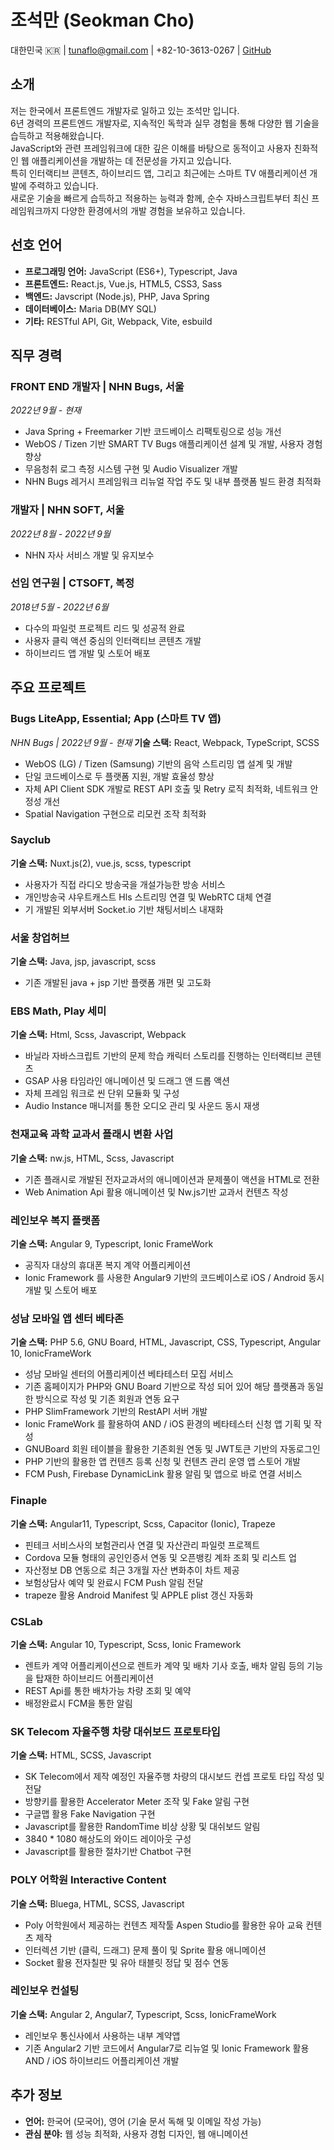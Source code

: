 # 조석만 (Seokman Cho)

대한민국 🇰🇷 | tunaflo@gmail.com | +82-10-3613-0267 | [GitHub](https://github.com/0x0e814b)

## 소개

저는 한국에서 프론트엔드 개발자로 일하고 있는 조석만 입니다.  
6년 경력의 프론트엔드 개발자로, 지속적인 독학과 실무 경험을 통해 다양한 웹 기술을 습득하고 적용해왔습니다.  
JavaScript와 관련 프레임워크에 대한 깊은 이해를 바탕으로 동적이고 사용자 친화적인 웹 애플리케이션을 개발하는 데 전문성을 가지고 있습니다.  
특히 인터랙티브 콘텐츠, 하이브리드 앱, 그리고 최근에는 스마트 TV 애플리케이션 개발에 주력하고 있습니다.  
새로운 기술을 빠르게 습득하고 적용하는 능력과 함께, 순수 자바스크립트부터 최신 프레임워크까지 다양한 환경에서의 개발 경험을 보유하고 있습니다.

## 선호 언어

- **프로그래밍 언어:** JavaScript (ES6+), Typescript, Java
- **프론트엔드:** React.js, Vue.js, HTML5, CSS3, Sass
- **백엔드:** Javscript (Node.js), PHP, Java Spring
- **데이터베이스:** Maria DB(MY SQL)
- **기타:** RESTful API, Git, Webpack, Vite, esbuild

## 직무 경력

### FRONT END 개발자 | NHN Bugs, 서울
*2022년 9월 - 현재*

- Java Spring + Freemarker 기반 코드베이스 리팩토링으로 성능 개선
- WebOS / Tizen 기반 SMART TV Bugs 애플리케이션 설계 및 개발, 사용자 경험 향상
- 무음청취 로그 측정 시스템 구현 및 Audio Visualizer 개발
- NHN Bugs 레거시 프레임워크 리뉴얼 작업 주도 및 내부 플랫폼 빌드 환경 최적화

### 개발자 | NHN SOFT, 서울
*2022년 8월 - 2022년 9월*

- NHN 자사 서비스 개발 및 유지보수

### 선임 연구원 | CTSOFT, 복정
*2018년 5월 - 2022년 6월*

- 다수의 파일럿 프로젝트 리드 및 성공적 완료
- 사용자 클릭 액션 중심의 인터랙티브 콘텐츠 개발
- 하이브리드 앱 개발 및 스토어 배포

## 주요 프로젝트

### Bugs LiteApp, Essential; App (스마트 TV 앱)
*NHN Bugs | 2022년 9월 - 현재*
**기술 스택:** React, Webpack, TypeScript, SCSS

- WebOS (LG) / Tizen (Samsung) 기반의 음악 스트리밍 앱 설계 및 개발
- 단일 코드베이스로 두 플랫폼 지원, 개발 효율성 향상
- 자체 API Client SDK 개발로 REST API 호출 및 Retry 로직 최적화, 네트워크 안정성 개선
- Spatial Navigation 구현으로 리모컨 조작 최적화

### Sayclub
**기술 스택:** Nuxt.js(2), vue.js, scss, typescript

- 사용자가 직접 라디오 방송국을 개설가능한 방송 서비스
- 개인방송국 샤우트캐스트 Hls 스트리밍 연결 및 WebRTC 대체 연결
- 기 개발된 외부서버 Socket.io 기반 채팅서비스 내재화

### 서울 창업허브
**기술 스택:** Java, jsp, javascript, scss

- 기존 개발된 java + jsp 기반 플랫폼 개편 및 고도화

### EBS Math, Play 세미
**기술 스택:** Html, Scss, Javascript, Webpack

- 바닐라 자바스크립트 기반의 문제 학습 캐릭터 스토리를 진행하는 인터랙티브 콘텐츠
- GSAP 사용 타임라인 애니메이션 및 드래그 앤 드롭 액션
- 자체 프레임 워크로 씬 단위 모듈화 및 구성
- Audio Instance 매니저를 통한 오디오 관리 및 사운드 동시 재생


### 천재교육 과학 교과서 플래시 변환 사업
**기술 스택:** nw.js, HTML, Scss, Javascript

- 기존 플래시로 개발된 전자교과서의 애니메이션과 문제풀이 액션을 HTML로 전환
- Web Animation Api 활용 애니메이션 및 Nw.js기반 교과서 컨텐츠 작성

### 레인보우 복지 플랫폼
**기술 스택:** Angular 9, Typescript, Ionic FrameWork

- 공직자 대상의 휴대폰 복지 계약 어플리케이션
- Ionic Framework 를 사용한 Angular9 기반의 코드베이스로 iOS / Android 동시 개발 및 스토어 배포

### 성남 모바일 앱 센터 베타존
**기술 스택:** PHP 5.6, GNU Board, HTML, Javascript, CSS, Typescript, Angular 10, IonicFrameWork

- 성남 모바일 센터의 어플리케이션 베타테스터 모집 서비스
- 기존 홈페이지가 PHP와 GNU Board 기반으로 작성 되어 있어 해당 플랫폼과 동일한 방식으로 작성 및 기존 회원과 연동 요구
- PHP SlimFramework 기반의 RestAPI 서버 개발
- Ionic FrameWork 를 활용하여 AND / iOS 환경의 베타테스터 신청 앱 기획 및 작성
- GNUBoard 회원 테이블을 활용한 기존회원 연동 및 JWT토큰 기반의 자동로그인
- PHP 기반의 활용한 앱 컨텐츠 등록 신청 및 컨텐츠 관리 운영 앱 스토어 개발
- FCM Push, Firebase DynamicLink 활용 알림 및 앱으로 바로 연결 서비스

### Finaple
**기술 스택:** Angular11, Typescript, Scss, Capacitor (Ionic), Trapeze

- 핀테크 서비스사의 보험관리사 연결 및 자산관리 파일럿 프로젝트
- Cordova 모듈 형태의 공인인증서 연동 및 오픈뱅킹 계좌 조회 및 리스트 업
- 자산정보 DB 연동으로 최근 3개월 자산 변화추이 차트 제공
- 보험상담사 예약 및 완료시 FCM Push 알림 전달
- trapeze 활용 Android Manifest 및 APPLE plist 갱신 자동화

### CSLab
**기술 스택:** Angular 10, Typescript, Scss, Ionic Framework

- 렌트카 계약 어플리케이션으로 렌트카 계약 및 배차 기사 호출, 배차 알림 등의 기능을 탑재한 하이브리드 어플리케이션
- REST Api를 통한 배차가능 차량 조회 및 예약
- 배정완료시 FCM을 통한 알림

### SK Telecom 자율주행 차량 대쉬보드 프로토타입
**기술 스택:** HTML, SCSS, Javascript

- SK Telecom에서 제작 예정인 자율주행 차량의 대시보드 컨셉 프로토 타입 작성 및 전달
- 방향키를 활용한 Accelerator Meter 조작 및 Fake 알림 구현
- 구글맵 활용 Fake Navigation 구현
- Javascript를 활용한 RandomTime 비상 상황 및 대쉬보드 알림
- 3840 * 1080 해상도의 와이드 레이아웃 구성
- Javascript를 활용한 절차기반 Chatbot 구현

### POLY 어학원 Interactive Content
**기술 스택:** Bluega, HTML, SCSS, Javascript

- Poly 어학원에서 제공하는 컨텐츠 제작툴 Aspen Studio를 활용한 유아 교육 컨텐츠 제작
- 인터렉션 기반 (클릭, 드래그) 문제 풀이 및 Sprite 활용 애니메이션
- Socket 활용 전자칠판 및 유아 태블릿 정답 및 점수 연동

### 레인보우 컨설팅
**기술 스택:** Angular 2, Angular7, Typescript, Scss, IonicFrameWork

- 레인보우 통신사에서 사용하는 내부 계약앱
- 기존 Angular2 기반 코드에서 Angular7로 리뉴얼 및 Ionic Framework 활용 AND / iOS 하이브리드 어플리케이션 개발

## 추가 정보

- **언어:** 한국어 (모국어), 영어 (기술 문서 독해 및 이메일 작성 가능)
- **관심 분야:** 웹 성능 최적화, 사용자 경험 디자인, 웹 애니메이션
